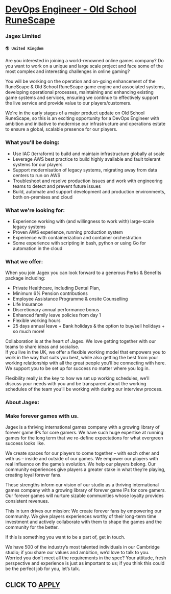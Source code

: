 # [DevOps Engineer - Old School RuneScape](https://www.remotewlb.com/apply/devops-engineer-old-school-runescape-82309)  
### Jagex Limited  
#### `🌎 United Kingdom`  

Are you interested in joining a world-renowned online games company? Do you want to work on a unique and large scale project and face some of the most complex and interesting challenges in online gaming?

You will be working on the operation and on-going enhancement of the RuneScape & Old School RuneScape game engine and associated systems, developing operational processes, maintaining and enhancing existing game systems and services, ensuring we continue to effectively support the live service and provide value to our players/customers.

We're in the early stages of a major product update on Old School RuneScape, so this is an exciting opportunity for a DevOps Engineer with ambition and initiative to modernise our infrastructure and operations estate to ensure a global, scalable presence for our players.

### What you'll be doing:

  * Use IAC (terraform) to build and maintain infrastructure globally at scale 
  * Leverage AWS best practice to build highly available and fault tolerant systems for our players 
  * Support modernisation of legacy systems, migrating away from data centers to run on AWS 
  * Troubleshoot and resolve production issues and work with engineering teams to detect and prevent future issues 
  * Build, automate and support development and production environments, both on-premises and cloud 

### What we're looking for:

  * Experience working with (and willingness to work with) large-scale legacy systems 
  * Proven AWS experience, running production system 
  * Experience with containerization and container orchestration 
  * Some experience with scripting in bash, python or using Go for automation in the cloud

### What we offer:

When you join Jagex you can look forward to a generous Perks & Benefits package including:

  * Private Healthcare, including Dental Plan,
  * Minimum 6% Pension contributions
  * Employee Assistance Programme & onsite Counselling
  * Life Insurance
  * Discretionary annual performance bonus
  * Enhanced family leave policies from day 1
  * Flexible working hours
  * 25 days annual leave + Bank holidays & the option to buy/sell holidays + so much more!

Collaboration is at the heart of Jagex. We love getting together with our teams to share ideas and socialise.  
If you live in the UK, we offer a flexible working model that empowers you to work in the way that suits you best, while also getting the best from your working relationship with all the great people you’ll be connecting with here. We support you to be set up for success no matter where you log in.

Flexibility really is the key to how we set up working schedules, we’ll discuss your needs with you and be transparent about the working schedules of the team you’ll be working with during our interview process.

### About Jagex:

### Make forever games with us.

Jagex is a thriving international games company with a growing library of forever game IPs for core gamers. We have such huge expertise at running games for the long term that we re-define expectations for what evergreen success looks like.

We create spaces for our players to come together – with each other and with us – inside and outside of our games. We empower our players with real influence on the game’s evolution. We help our players belong. Our community experiences give players a greater stake in what they’re playing, creating loyal forever fans.

These strengths inform our vision of our studio as a thriving international games company with a growing library of forever game IPs for core gamers. Our forever games will nurture sizable communities whose loyalty provides consistent revenues.

This in turn drives our mission: We create forever fans by empowering our community. We give players experiences worthy of their long-term time investment and actively collaborate with them to shape the games and the community for the better.

If this is something you want to be a part of, get in touch.

We have 500 of the industry’s most talented individuals in our Cambridge studio; if you share our values and ambition, we’d love to talk to you. Worried you don’t meet all the requirements in the spec? Your attitude, fresh perspective and experience is just as important to us; if you think this could be the perfect job for you, let’s talk.

  
## CLICK TO [APPLY](https://www.remotewlb.com/apply/devops-engineer-old-school-runescape-82309)

